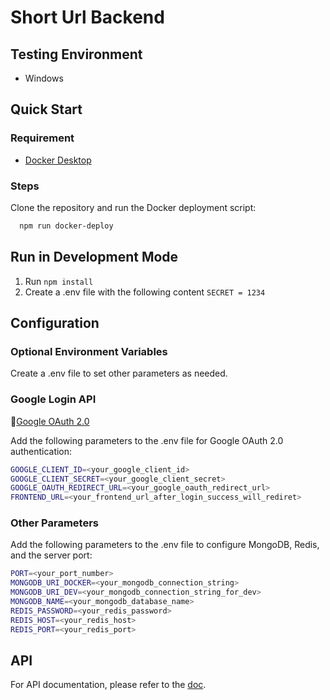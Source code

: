 # Short Url Backend

## Testing Environment

* Windows

## Quick Start

### Requirement

* [Docker Desktop](https://www.docker.com/products/docker-desktop/)

### Steps

Clone the repository and run the Docker deployment script:
  
  ```bash
    npm run docker-deploy
  ```

## Run in Development Mode

1. Run `npm install`
2. Create a .env file with the following content `SECRET = 1234`

## Configuration

### Optional Environment Variables

Create a .env file to set other parameters as needed.

### Google Login API

:link:[Google OAuth 2.0](https://developers.google.com/identity/protocols/oauth2/javascript-implicit-flow?hl=zh-tw)

Add the following parameters to the .env file for Google OAuth 2.0 authentication:

```bash
GOOGLE_CLIENT_ID=<your_google_client_id>
GOOGLE_CLIENT_SECRET=<your_google_client_secret>
GOOGLE_OAUTH_REDIRECT_URL=<your_google_oauth_redirect_url>
FRONTEND_URL=<your_frontend_url_after_login_success_will_rediret>
```

### Other Parameters

Add the following parameters to the .env file to configure MongoDB, Redis, and the server port:

```bash
PORT=<your_port_number>
MONGODB_URI_DOCKER=<your_mongodb_connection_string>
MONGODB_URI_DEV=<your_mongodb_connection_string_for_dev>
MONGODB_NAME=<your_mongodb_database_name>
REDIS_PASSWORD=<your_redis_password>
REDIS_HOST=<your_redis_host>
REDIS_PORT=<your_redis_port>
```

## API

For API documentation, please refer to the [doc](/docs/api/short%20url).
